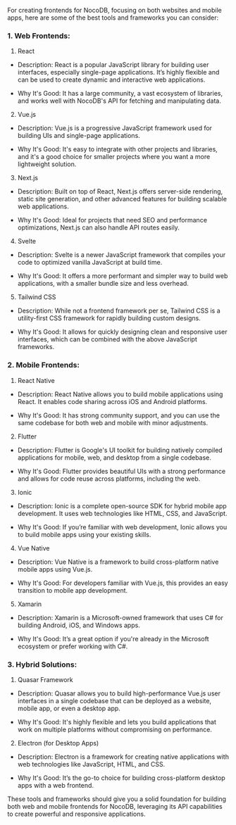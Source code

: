 For creating frontends for NocoDB, focusing on both websites and mobile apps, here are some of the best tools and frameworks you can consider:

### 1. Web Frontends:

1. React

- Description: React is a popular JavaScript library for building user interfaces, especially single-page applications. It’s highly flexible and can be used to create dynamic and interactive web applications.

- Why It's Good: It has a large community, a vast ecosystem of libraries, and works well with NocoDB's API for fetching and manipulating data.

2. Vue.js

- Description: Vue.js is a progressive JavaScript framework used for building UIs and single-page applications.

- Why It's Good: It's easy to integrate with other projects and libraries, and it's a good choice for smaller projects where you want a more lightweight solution.

3. Next.js

- Description: Built on top of React, Next.js offers server-side rendering, static site generation, and other advanced features for building scalable web applications.

- Why It's Good: Ideal for projects that need SEO and performance optimizations, Next.js can also handle API routes easily.

4. Svelte

- Description: Svelte is a newer JavaScript framework that compiles your code to optimized vanilla JavaScript at build time.

- Why It's Good: It offers a more performant and simpler way to build web applications, with a smaller bundle size and less overhead.

5. Tailwind CSS

- Description: While not a frontend framework per se, Tailwind CSS is a utility-first CSS framework for rapidly building custom designs.

- Why It's Good: It allows for quickly designing clean and responsive user interfaces, which can be combined with the above JavaScript frameworks.

### 2. Mobile Frontends:

1. React Native

- Description: React Native allows you to build mobile applications using React. It enables code sharing across iOS and Android platforms.

- Why It's Good: It has strong community support, and you can use the same codebase for both web and mobile with minor adjustments.

2. Flutter

- Description: Flutter is Google's UI toolkit for building natively compiled applications for mobile, web, and desktop from a single codebase.

- Why It's Good: Flutter provides beautiful UIs with a strong performance and allows for code reuse across platforms, including the web.

3. Ionic

- Description: Ionic is a complete open-source SDK for hybrid mobile app development. It uses web technologies like HTML, CSS, and JavaScript.

- Why It's Good: If you’re familiar with web development, Ionic allows you to build mobile apps using your existing skills.

4. Vue Native

- Description: Vue Native is a framework to build cross-platform native mobile apps using Vue.js.

- Why It's Good: For developers familiar with Vue.js, this provides an easy transition to mobile app development.

5. Xamarin

- Description: Xamarin is a Microsoft-owned framework that uses C# for building Android, iOS, and Windows apps.

- Why It's Good: It’s a great option if you're already in the Microsoft ecosystem or prefer working with C#.

### 3. Hybrid Solutions:

1. Quasar Framework

- Description: Quasar allows you to build high-performance Vue.js user interfaces in a single codebase that can be deployed as a website, mobile app, or even a desktop app.

- Why It's Good: It's highly flexible and lets you build applications that work on multiple platforms without compromising on performance.

2. Electron (for Desktop Apps)

- Description: Electron is a framework for creating native applications with web technologies like JavaScript, HTML, and CSS.

- Why It's Good: It’s the go-to choice for building cross-platform desktop apps with a web frontend.

These tools and frameworks should give you a solid foundation for building both web and mobile frontends for NocoDB, leveraging its API capabilities to create powerful and responsive applications.